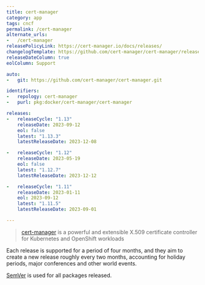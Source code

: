 ```yaml
---
title: cert-manager
category: app
tags: cncf
permalink: /cert-manager
alternate_urls:
-   /cert-manager
releasePolicyLink: https://cert-manager.io/docs/releases/
changelogTemplate: https://github.com/cert-manager/cert-manager/releases/tag/v__LATEST__
releaseDateColumn: true
eolColumn: Support

auto:
-   git: https://github.com/cert-manager/cert-manager.git

identifiers:
-   repology: cert-manager
-   purl: pkg:docker/cert-manager/cert-manager

releases:
-   releaseCycle: "1.13"
    releaseDate: 2023-09-12
    eol: false
    latest: "1.13.3"
    latestReleaseDate: 2023-12-08

-   releaseCycle: "1.12"
    releaseDate: 2023-05-19
    eol: false
    latest: "1.12.7"
    latestReleaseDate: 2023-12-12

-   releaseCycle: "1.11"
    releaseDate: 2023-01-11
    eol: 2023-09-12
    latest: "1.11.5"
    latestReleaseDate: 2023-09-01

---
```


> [cert-manager](https://cert-manager.io) is a powerful and extensible X.509 certificate controller for Kubernetes and OpenShift workloads

Each release is supported for a period of four months, and they aim to create a new release roughly every two months, accounting for holiday periods, major conferences and other world events.


[SemVer](https://semver.org/) is used for all packages released.
